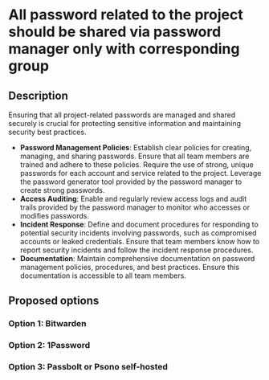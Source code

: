 # All password related to the project should be shared via password manager only with corresponding group

## Description

Ensuring that all project-related passwords are managed and shared securely is crucial for protecting sensitive information and maintaining security best practices.

- **Password Management Policies**: Establish clear policies for creating, managing, and sharing passwords. Ensure that all team members are trained and adhere to these policies. Require the use of strong, unique passwords for each account and service related to the project. Leverage the password generator tool provided by the password manager to create strong passwords.
- **Access Auditing**: Enable and regularly review access logs and audit trails provided by the password manager to monitor who accesses or modifies passwords.
- **Incident Response**: Define and document procedures for responding to potential security incidents involving passwords, such as compromised accounts or leaked credentials. Ensure that team members know how to report security incidents and follow the incident response procedures.
- **Documentation**: Maintain comprehensive documentation on password management policies, procedures, and best practices. Ensure this documentation is accessible to all team members.
## Proposed options
### Option 1: Bitwarden
### Option 2: 1Password
### Option 3: Passbolt or Psono self-hosted